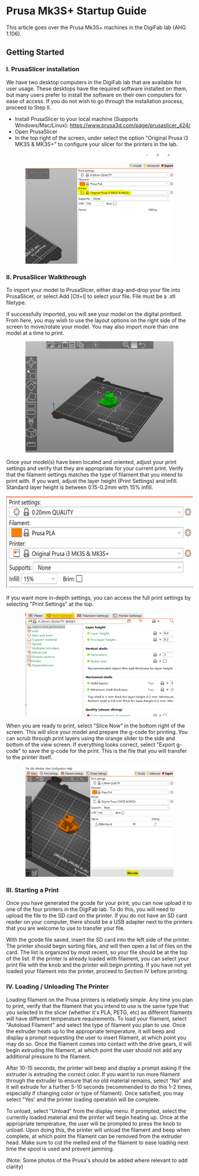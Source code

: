 # Prusa Mk3S+ Startup Guide

This article goes over the Prusa Mk3S+ machines in the DigiFab lab (AHG 1.106). 

## Getting Started

### I. PrusaSlicer installation

We have two desktop computers in the DigiFab lab that are available for user usage. These desktops have the required software installed on them,
but many users prefer to install the software on their own computers for ease of access. If you do not wish to go through the installation process,
proceed to Step II.

+ Install PrusaSlicer to your local machine (Supports Windows/Mac/Linux): https://www.prusa3d.com/page/prusaslicer_424/
+ Open PrusaSlicer
+ In the top right of the screen, under select the option "Original Prusa i3 MK3S & MK3S+" to configure your slicer for the printers in the lab.
<p align="center">
<img src="../img/prusa/PrusaConfig.PNG" width="400" height="300">
</p>

### II. PrusaSlicer Walkthrough

To import your model to PrusaSlicer, either drag-and-drop your file into PrusaSlicer, or select Add [Ctl+I] to select your file. File must be a .stl filetype.

If successfully imported, you will see your model on the digital printbed. From here, you may wish to use the layout options on the right side of the screen to
move/rotate your model. You may also import more than one model at a time to print.
<p align="center">
<img src="../img/prusa/modelOnBed.PNG" width="400" height="300">
</p>

Once your model(s) have been located and oriented, adjust your print settings and verify that they are appropriate for your current print. Verify that the 
filament settings matches the type of filament that you intend to print with. If you want, adjust the layer height (Print Settings) and infill. Standard layer height
is between 0.15-0.2mm with 15% infill. 
<p align="center">
<img src="../img/prusa/Settings.PNG" width="700" height="250">
</p>

If you want more in-depth settings, you can access the full print settings by selecting "Print Settings" at the top.
<p align="center">
<img src="../img/prusa/PrintSettings.PNG" width="400" height="280">
</p>

When you are ready to print, select "Slice Now" in the bottom right of the screen. This will slice your model and prepare the g-code for printing.
You can scrub through print layers using the orange slider to the side and bottom of the view screen. If everything looks correct, select "Export g-code"
to save the g-code for the print. This is the file that you will transfer to the printer itself.
<p align="center">
<img src="../img/prusa/SliceNow.PNG" width="400" height="300">
</p>

### III. Starting a Print

Once you have generated the gcode for your print, you can now upload it to one of the four printers in the DigiFab lab. To do this, you will need to upload the file to the SD card on the printer. If you do not have an SD card reader on your computer, there should be a USB adapter next to the printers that you are welcome to use to transfer your file.

With the gcode file saved, insert the SD card into the left side of the printer. The printer should begin sorting files, and will then open a list of files on the card. The list is organized by most recent, so your file should be at the top of the list. If the printer is already loaded with filament, you can select your print file with the knob and the printer will begin printing. If you have not yet loaded your filament into the printer, proceed to Section IV before printing.

### IV. Loading / Unloading The Printer

Loading filament on the Prusa printers is relatively simple. Any time you plan to print, verify that the filament that you intend to use is the same type that you selected in the slicer (whether it's PLA, PETG, etc) as different filaments will have different temperature requirements. To load your filament, select "Autoload Filament" and select the type of filament you plan to use. Once the extruder heats up to the appropriate temperature, it will beep and display a prompt requesting the user to insert filament, at which point you may do so. Once the filament comes into contact with the drive gears, it will begin extruding the filament, at which point the user should not add any additional pressure to the filament. 

After 10-15 seconds, the printer will beep and display a prompt asking if the extruder is extruding the correct color. If you want to run more filament through the extruder to ensure that no old material remains, select "No" and it will extrude for a further 5-10 seconds (recommended to do this 1-2 times, especially if changing color or type of filament). Once satisfied, you may select "Yes' and the printer loading operation will be complete.

To unload, select "Unload" from the display menu. If prompted, select the currently loaded material and the printer will begin heating up. Once at the appropriate temperature, the user will be prompted to press the knob to unload. Upon doing this, the printer will unload the filament and beep when complete, at which point the filament can be removed from the extruder head. Make sure to cut the melted end of the filament to ease loading next time the spool is used and prevent jamming.

(Note: Some photos of the Prusa's should be added where relevant to add clarity)

